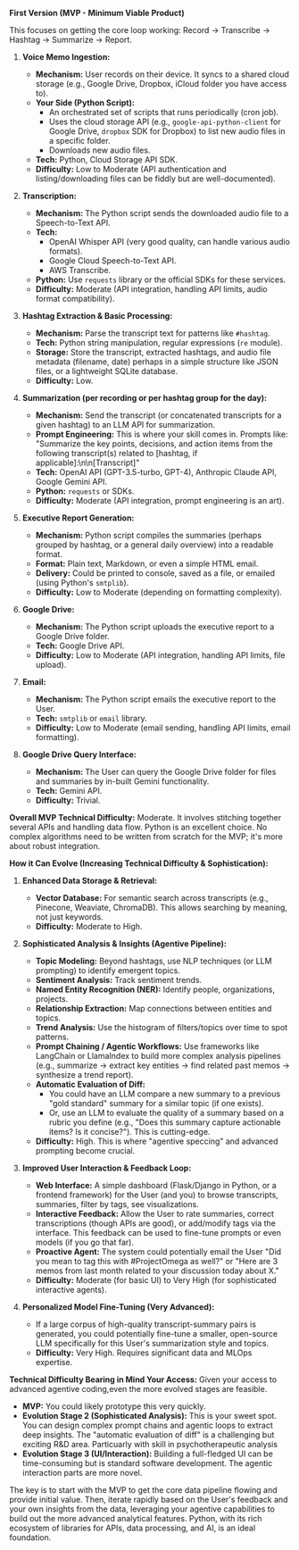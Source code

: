 **First Version (MVP - Minimum Viable Product)**

This focuses on getting the core loop working: Record -> Transcribe -> Hashtag -> Summarize -> Report.

1.  **Voice Memo Ingestion:**
    *   **Mechanism:** User records on their device. It syncs to a shared cloud storage (e.g., Google Drive, Dropbox, iCloud folder you have access to).
    *   **Your Side (Python Script):**
        *   An orchestrated set of scripts that runs periodically (cron job).
        *   Uses the cloud storage API (e.g., `google-api-python-client` for Google Drive, `dropbox` SDK for Dropbox) to list new audio files in a specific folder.
        *   Downloads new audio files.
    *   **Tech:** Python, Cloud Storage API SDK.
    *   **Difficulty:** Low to Moderate (API authentication and listing/downloading files can be fiddly but are well-documented).

2.  **Transcription:**
    *   **Mechanism:** The Python script sends the downloaded audio file to a Speech-to-Text API.
    *   **Tech:**
        *   OpenAI Whisper API (very good quality, can handle various audio formats).
        *   Google Cloud Speech-to-Text API.
        *   AWS Transcribe.
    *   **Python:** Use `requests` library or the official SDKs for these services.
    *   **Difficulty:** Moderate (API integration, handling API limits, audio format compatibility).

3.  **Hashtag Extraction & Basic Processing:**
    *   **Mechanism:** Parse the transcript text for patterns like `#hashtag`.
    *   **Tech:** Python string manipulation, regular expressions (`re` module).
    *   **Storage:** Store the transcript, extracted hashtags, and audio file metadata (filename, date) perhaps in a simple structure like JSON files, or a lightweight SQLite database.
    *   **Difficulty:** Low.

4.  **Summarization (per recording or per hashtag group for the day):**
    *   **Mechanism:** Send the transcript (or concatenated transcripts for a given hashtag) to an LLM API for summarization.
    *   **Prompt Engineering:** This is where your skill comes in. Prompts like: "Summarize the key points, decisions, and action items from the following transcript(s) related to [hashtag, if applicable]:\n\n[Transcript]"
    *   **Tech:** OpenAI API (GPT-3.5-turbo, GPT-4), Anthropic Claude API, Google Gemini API.
    *   **Python:** `requests` or SDKs.
    *   **Difficulty:** Moderate (API integration, prompt engineering is an art).

5.  **Executive Report Generation:**
    *   **Mechanism:** Python script compiles the summaries (perhaps grouped by hashtag, or a general daily overview) into a readable format.
    *   **Format:** Plain text, Markdown, or even a simple HTML email.
    *   **Delivery:** Could be printed to console, saved as a file, or emailed (using Python's `smtplib`).
    *   **Difficulty:** Low to Moderate (depending on formatting complexity).

6.  **Google Drive:**
    *   **Mechanism:** The Python script uploads the executive report to a Google Drive folder.
    *   **Tech:** Google Drive API.
    *   **Difficulty:** Low to Moderate (API integration, handling API limits, file upload).

7.  **Email:**
    *   **Mechanism:** The Python script emails the executive report to the User.
    *   **Tech:** `smtplib` or `email` library.
    *   **Difficulty:** Low to Moderate (email sending, handling API limits, email formatting).

8.  **Google Drive Query Interface:**
    *   **Mechanism:** The User can query the Google Drive folder for files and summaries by in-built Gemini functionality.
    *   **Tech:** Gemini API.
    *   **Difficulty:** Trivial.


**Overall MVP Technical Difficulty:** Moderate.
It involves stitching together several APIs and handling data flow. Python is an excellent choice. No complex algorithms need to be written from scratch for the MVP; it's more about robust integration.

**How it Can Evolve (Increasing Technical Difficulty & Sophistication):**

1.  **Enhanced Data Storage & Retrieval:**
    *   **Vector Database:** For semantic search across transcripts (e.g., Pinecone, Weaviate, ChromaDB). This allows searching by meaning, not just keywords.
    *   **Difficulty:** Moderate to High.

2.  **Sophisticated Analysis & Insights (Agentive Pipeline):**
    *   **Topic Modeling:** Beyond hashtags, use NLP techniques (or LLM prompting) to identify emergent topics.
    *   **Sentiment Analysis:** Track sentiment trends.
    *   **Named Entity Recognition (NER):** Identify people, organizations, projects.
    *   **Relationship Extraction:** Map connections between entities and topics.
    *   **Trend Analysis:** Use the histogram of filters/topics over time to spot patterns.
    *   **Prompt Chaining / Agentic Workflows:** Use frameworks like LangChain or LlamaIndex to build more complex analysis pipelines (e.g., summarize -> extract key entities -> find related past memos -> synthesize a trend report).
    *   **Automatic Evaluation of Diff:**
        *   You could have an LLM compare a new summary to a previous "gold standard" summary for a similar topic (if one exists).
        *   Or, use an LLM to evaluate the quality of a summary based on a rubric you define (e.g., "Does this summary capture actionable items? Is it concise?"). This is cutting-edge.
    *   **Difficulty:** High. This is where "agentive speccing" and advanced prompting become crucial.

3.  **Improved User Interaction & Feedback Loop:**
    *   **Web Interface:** A simple dashboard (Flask/Django in Python, or a frontend framework) for the User (and you) to browse transcripts, summaries, filter by tags, see visualizations.
    *   **Interactive Feedback:** Allow the User to rate summaries, correct transcriptions (though APIs are good), or add/modify tags via the interface. This feedback can be used to fine-tune prompts or even models (if you go that far).
    *   **Proactive Agent:** The system could potentially email the User "Did you mean to tag this with #ProjectOmega as well?" or "Here are 3 memos from last month related to your discussion today about X."
    *   **Difficulty:** Moderate (for basic UI) to Very High (for sophisticated interactive agents).

4.  **Personalized Model Fine-Tuning (Very Advanced):**
    *   If a large corpus of high-quality transcript-summary pairs is generated, you could potentially fine-tune a smaller, open-source LLM specifically for this User's summarization style and topics.
    *   **Difficulty:** Very High. Requires significant data and MLOps expertise.

**Technical Difficulty Bearing in Mind Your Access:**
Given your access to advanced agentive coding,even the more evolved stages are feasible.
*   **MVP:** You could likely prototype this very quickly.
*   **Evolution Stage 2 (Sophisticated Analysis):** This is your sweet spot. You can design complex prompt chains and agentic loops to extract deep insights. The "automatic evaluation of diff" is a challenging but exciting R&D area. Particuarly with skill in psychotherapeutic analysis 
*   **Evolution Stage 3 (UI/Interaction):** Building a full-fledged UI can be time-consuming but is standard software development. The agentic interaction parts are more novel.

The key is to start with the MVP to get the core data pipeline flowing and provide initial value. Then, iterate rapidly based on the User's feedback and your own insights from the data, leveraging your agentive capabilities to build out the more advanced analytical features. Python, with its rich ecosystem of libraries for APIs, data processing, and AI, is an ideal foundation.